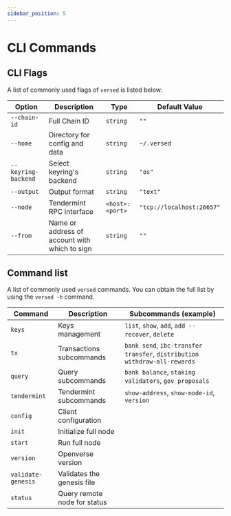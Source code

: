 ```yaml
---
sidebar_position: 5
---
```


# CLI Commands

## CLI Flags

A list of commonly used flags of `versed` is listed below:

| Option              | Description                                   | Type            | Default Value              |
|---------------------|-----------------------------------------------|-----------------|----------------------------|
| `--chain-id`        | Full Chain ID                                 | `string`        | `""`                       |
| `--home`            | Directory for config and data                 | `string`        | `~/.versed`                |
| `--keyring-backend` | Select keyring's backend                      | `string`        | `"os"`                     |
| `--output`          | Output format                                 | `string`        | `"text"`                   |
| `--node`            | Tendermint RPC interface                      | `<host>:<port>` | `"tcp://localhost:26657"`  |
| `--from`            | Name or address of account with which to sign | `string`        | `""`                       |

## Command list

A list of commonly used `versed` commands. You can obtain the full list by using the `versed -h` command.

| Command              | Description                   | Subcommands (example)                                                     |
|----------------------|-------------------------------|---------------------------------------------------------------------------|
| `keys`               | Keys management               | `list`, `show`, `add`, `add --recover`, `delete`                          |
| `tx`                 | Transactions subcommands      | `bank send`, `ibc-transfer transfer`, `distribution withdraw-all-rewards` |
| `query`              | Query subcommands             | `bank balance`, `staking validators`, `gov proposals`                     |
| `tendermint`         | Tendermint subcommands        | `show-address`, `show-node-id`, `version`                                 |
| `config`             | Client configuration          |                                                                           |
| `init`               | Initialize full node          |                                                                           |
| `start`              | Run full node                 |                                                                           |
| `version`            | Openverse version                 |                                                                           |
| `validate-genesis`   | Validates the genesis file    |                                                                           |
| `status`             | Query remote node for status  |                                                                           |
